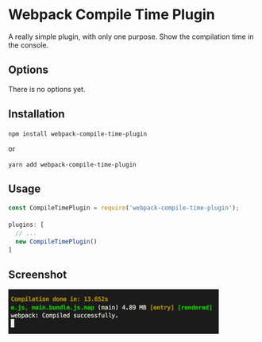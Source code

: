 # Webpack Compile Time Plugin

A really simple plugin, with only one purpose. Show the compilation time in the console.

## Options

There is no options yet.

## Installation

`npm install webpack-compile-time-plugin`
 
 or
 
`yarn add webpack-compile-time-plugin`

## Usage

```javascript
const CompileTimePlugin = require('webpack-compile-time-plugin');
 
plugins: [
  // ...
  new CompileTimePlugin()
]
```

## Screenshot

![Image of theplugin](./screen.png)